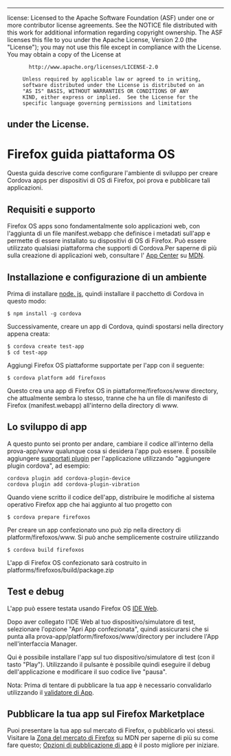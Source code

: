 * * *

license: Licensed to the Apache Software Foundation (ASF) under one or more contributor license agreements. See the NOTICE file distributed with this work for additional information regarding copyright ownership. The ASF licenses this file to you under the Apache License, Version 2.0 (the "License"); you may not use this file except in compliance with the License. You may obtain a copy of the License at

           http://www.apache.org/licenses/LICENSE-2.0
    
         Unless required by applicable law or agreed to in writing,
         software distributed under the License is distributed on an
         "AS IS" BASIS, WITHOUT WARRANTIES OR CONDITIONS OF ANY
         KIND, either express or implied.  See the License for the
         specific language governing permissions and limitations
    

## under the License.

# Firefox guida piattaforma OS

Questa guida descrive come configurare l'ambiente di sviluppo per creare Cordova apps per dispositivi di OS di Firefox, poi prova e pubblicare tali applicazioni.

## Requisiti e supporto

Firefox OS apps sono fondamentalmente solo applicazioni web, con l'aggiunta di un file manifest.webapp che definisce i metadati sull'app e permette di essere installato su dispositivi di OS di Firefox. Può essere utilizzato qualsiasi piattaforma che supporti di Cordova.Per saperne di più sulla creazione di applicazioni web, consultare l' [App Center][1] su [MDN][2].

 [1]: https://developer.mozilla.org/en-US/Apps
 [2]: https://developer.mozilla.org/en-US/

## Installazione e configurazione di un ambiente

Prima di installare [node. js][3], quindi installare il pacchetto di Cordova in questo modo:

 [3]: http://nodejs.org/

    $ npm install -g cordova
    

Successivamente, creare un app di Cordova, quindi spostarsi nella directory appena creata:

    $ cordova create test-app
    $ cd test-app
    

Aggiungi Firefox OS piattaforme supportate per l'app con il seguente:

    $ cordova platform add firefoxos
    

Questo crea una app di Firefox OS in piattaforme/firefoxos/www directory, che attualmente sembra lo stesso, tranne che ha un file di manifesto di Firefox (manifest.webapp) all'interno della directory di www.

## Lo sviluppo di app

A questo punto sei pronto per andare, cambiare il codice all'interno della prova-app/www qualunque cosa si desidera l'app può essere. È possibile aggiungere [supportati plugin]() per l'applicazione utilizzando "aggiungere plugin cordova", ad esempio:

    cordova plugin add cordova-plugin-device
    cordova plugin add cordova-plugin-vibration
    

Quando viene scritto il codice dell'app, distribuire le modifiche al sistema operativo Firefox app che hai aggiunto al tuo progetto con

    $ cordova prepare firefoxos
    

Per creare un app confezionato uno può zip nella directory di platform/firefoxos/www. Si può anche semplicemente costruire utilizzando

    $ cordova build firefoxos
    

L'app di Firefox OS confezionato sarà costruito in platforms/firefoxos/build/package.zip

## Test e debug

L'app può essere testata usando Firefox OS [IDE Web][4].

 [4]: https://developer.mozilla.org/en-US/docs/Tools/WebIDE

Dopo aver collegato l'IDE Web al tuo dispositivo/simulatore di test, selezionare l'opzione "Apri App confezionata", quindi assicurarsi che si punta alla prova-app/platform/firefoxos/www/directory per includere l'App nell'interfaccia Manager.

Qui è possibile installare l'app sul tuo dispositivo/simulatore di test (con il tasto "Play"). Utilizzando il pulsante è possibile quindi eseguire il debug dell'applicazione e modificare il suo codice live "pausa".

Nota: Prima di tentare di pubblicare la tua app è necessario convalidarlo utilizzando il [validatore di App][5].

 [5]: https://marketplace.firefox.com/developers/validator

## Pubblicare la tua app sul Firefox Marketplace

Puoi presentare la tua app sul mercato di Firefox, o pubblicarlo voi stessi. Visitare la [Zona del mercato di Firefox][6] su MDN per saperne di più su come fare questo; [Opzioni di pubblicazione di app][7] è il posto migliore per iniziare.

 [6]: https://developer.mozilla.org/en-US/Marketplace
 [7]: https://developer.mozilla.org/en-US/Marketplace/Publishing/Publish_options